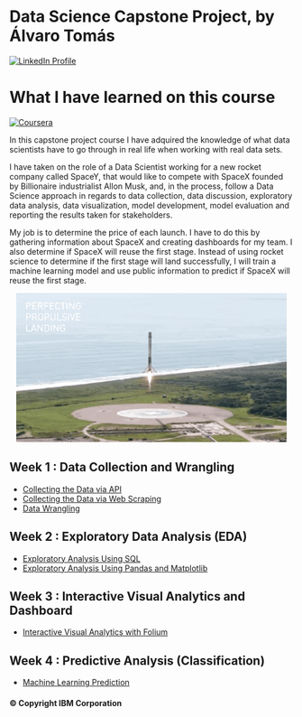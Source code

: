 # Data Science Capstone Project, by Álvaro Tomás 

<a href="https://www.linkedin.com/in/álvaro-tomás-martínez-57a9761b9/?originalSubdomain=es"> ![LinkedIn Profile](https://img.shields.io/badge/LinkedIn-0077B5?style=for-the-badge&logo=linkedin&logoColor=white) </a> 

# What I have learned on this course

<a href="https://www.coursera.org/learn/applied-data-science-capstone?specialization=ibm-data-science" rel="noopener"> ![Coursera](https://img.shields.io/badge/Coursera-%230056D2.svg?style=for-the-badge&logo=Coursera&logoColor=white) </a>

In this capstone project course I have adquired the knowledge of what data scientists have to go through in real life when working with real data sets. 


 
I have taken on the role of a Data Scientist working for a new rocket company called SpaceY, that would like to compete with SpaceX founded by Billionaire industrialist Allon Musk, and, in the process, follow a Data Science approach in regards to data collection, data discussion, exploratory data analysis, data visualization, model development, model evaluation and reporting the results taken for stakeholders.

My job is to determine the price of each launch. I have to do this by gathering information about SpaceX and creating dashboards for my team. I also determine if SpaceX will reuse the first stage. Instead of using rocket science to determine if the first stage will land successfully, I will train a machine learning model and use public information to predict if SpaceX will reuse the first stage.

<p align="center">
<img src="https://github.com/ac2dc/SpaceX_DataScience_Project/blob/master/images/success.gif" alt="animated" />
</p>

##   Week 1 : Data Collection and Wrangling<a name = "week1"></a>

- [Collecting the Data via API](https://github.com/alvarotomasUPM/ibm-data-science-professional-certificate-spacex-falcon9-capstone/blob/main/jupyter-labs-spacex-data-collection-api.ipynb)
- [Collecting the Data via Web Scraping](https://github.com/alvarotomasUPM/ibm-data-science-professional-certificate-spacex-falcon9-capstone/blob/main/jupyter-labs-webscraping.ipynb)
- [Data Wrangling](https://github.com/alvarotomasUPM/ibm-data-science-professional-certificate-spacex-falcon9-capstone/blob/main/labs-jupyter-spacex-Data%20wrangling.ipynb)

##  Week 2 : Exploratory Data Analysis (EDA)<a name = "week2">

- [Exploratory Analysis Using SQL](https://github.com/alvarotomasUPM/ibm-data-science-professional-certificate-spacex-falcon9-capstone/blob/main/jupyter-labs-eda-sql-coursera.ipynb)
- [Exploratory Analysis Using Pandas and Matplotlib](https://github.com/alvarotomasUPM/ibm-data-science-professional-certificate-spacex-falcon9-capstone/blob/main/jupyter-labs-eda-dataviz.ipynb)  
  
##  Week 3 : Interactive Visual Analytics and Dashboard<a name = "week3"></a>
 
 - [Interactive Visual Analytics with Folium](https://github.com/alvarotomasUPM/ibm-data-science-professional-certificate-spacex-falcon9-capstone/blob/main/lab_jupyter_launch_site_location.ipynb)
  
##  Week 4 : Predictive Analysis (Classification)<a name = "week4"></a>
 
- [Machine Learning Prediction](https://github.com/alvarotomasUPM/ibm-data-science-professional-certificate-spacex-falcon9-capstone/blob/main/SpaceX_Machine%20Learning%20Prediction_Part_5.ipynb)
 
 
 #### © Copyright IBM Corporation


 
 
  
  
  
